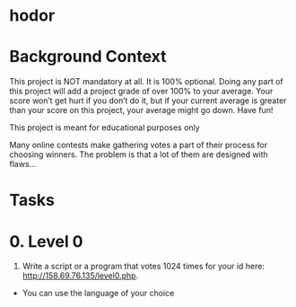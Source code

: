 # hodor
# Background Context

This project is NOT mandatory at all. It is 100% optional. Doing any part of this project will add a project grade of over 100% to your average. Your score won’t get hurt if you don’t do it, but if your current average is greater than your score on this project, your average might go down. Have fun!

This project is meant for educational purposes only

Many online contests make gathering votes a part of their process for choosing winners. The problem is that a lot of them are designed with flaws…

# Tasks
# 0. Level 0
1. Write a script or a program that votes 1024 times for your id here: http://158.69.76.135/level0.php.

- You can use the language of your choice
